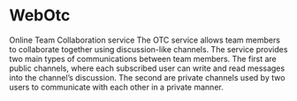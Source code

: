 # WebOtc
Online Team Collaboration service
The OTC service allows team members to collaborate together using
discussion-like channels. The service provides two main types of communications between team members. The first
are public channels, where each subscribed user can write and read messages into the channel’s discussion. The
second are private channels used by two users to communicate with each other in a private manner. 

